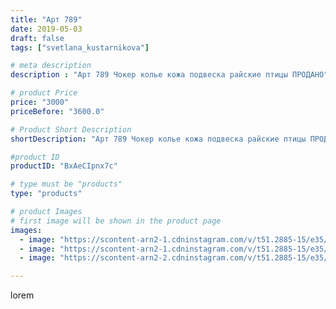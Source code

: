 ```yaml
---
title: "Арт 789"
date: 2019-05-03
draft: false
tags: ["svetlana_kustarnikova"]

# meta description
description : "Арт 789 Чокер колье кожа подвеска райские птицы ПРОДАНО"

# product Price
price: "3000"
priceBefore: "3600.0"

# Product Short Description
shortDescription: "Арт 789 Чокер колье кожа подвеска райские птицы ПРОДАНО"

#product ID
productID: "BxAeCIpnx7c"

# type must be "products"
type: "products"

# product Images
# first image will be shown in the product page
images:
  - image: "https://scontent-arn2-1.cdninstagram.com/v/t51.2885-15/e35/57343649_2898049887087763_2825141964528966202_n.jpg?se=8&tp=1&_nc_ht=scontent-arn2-1.cdninstagram.com&_nc_cat=107&_nc_ohc=RFp6wFiS4z0AX_uvXIo&ccb=7-4&oh=4ded842b5e1a0e503ff2839eb61adb8c&oe=6081E44A&ig_cache_key=MjAzNTc1OTEwODg0NzUxMjc5OQ%3D%3D.2-ccb7-4"
  - image: "https://scontent-arn2-1.cdninstagram.com/v/t51.2885-15/e35/58842639_332992380740930_2788934834672410272_n.jpg?se=8&tp=1&_nc_ht=scontent-arn2-1.cdninstagram.com&_nc_cat=102&_nc_ohc=SHTAD-VtyfoAX8nFuNG&ccb=7-4&oh=83c2ef1552db43924c6e74418ac86ee3&oe=6083A9A6&ig_cache_key=MjAzNTc1OTEwODgzOTA5NjE0Nw%3D%3D.2-ccb7-4"
  - image: "https://scontent-arn2-2.cdninstagram.com/v/t51.2885-15/e35/58763467_289110922041200_3689006773294973294_n.jpg?se=8&tp=1&_nc_ht=scontent-arn2-2.cdninstagram.com&_nc_cat=108&_nc_ohc=9LNgbKfcQQIAX_AfY-J&ccb=7-4&oh=9ea70b9917d06f2074c5ccbf37a82fd4&oe=608438B5&ig_cache_key=MjAzNTc1OTEwODgzMDc2MDA3Mw%3D%3D.2-ccb7-4"

---
```

lorem
